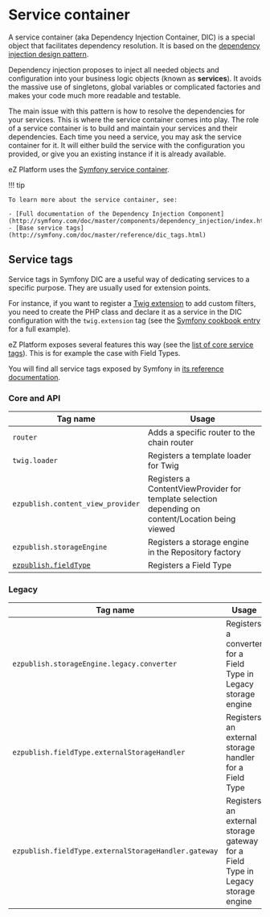 # Service container

A service container (aka Dependency Injection Container, DIC) is a special object that facilitates dependency resolution.
It is based on the [dependency injection design pattern](http://en.wikipedia.org/wiki/Dependency_injection).

Dependency injection proposes to inject all needed objects and configuration into your business logic objects (known as **services**).
It avoids the massive use of singletons, global variables or complicated factories and makes your code much more readable and testable.

The main issue with this pattern is how to resolve the dependencies for your services.
This is where the service container comes into play. The role of a service container is to build and maintain your services and their dependencies.
Each time you need a service, you may ask the service container for it.
It will either build the service with the configuration you provided, or give you an existing instance if it is already available.

eZ Platform uses the [Symfony service container](http://symfony.com/doc/master/book/service_container.html).

!!! tip

    To learn more about the service container, see:

    - [Full documentation of the Dependency Injection Component](http://symfony.com/doc/master/components/dependency_injection/index.html)
    - [Base service tags](http://symfony.com/doc/master/reference/dic_tags.html)

## Service tags

Service tags in Symfony DIC are a useful way of dedicating services to a specific purpose. They are usually used for extension points.

For instance, if you want to register a [Twig extension](http://twig.sensiolabs.org/doc/advanced.html#creating-extensions) to add custom filters,
you need to create the PHP class and declare it as a service in the DIC configuration with the `twig.extension` tag
(see the [Symfony cookbook entry](http://symfony.com/doc/master/cookbook/templating/twig_extension.html) for a full example).

eZ Platform exposes several features this way (see the [list of core service tags](#core-and-api)).
This is for example the case with Field Types.

You will find all service tags exposed by Symfony in [its reference documentation](http://symfony.com/doc/master/reference/dic_tags.html).

### Core and API

|Tag name|Usage|
|------|------|
|`router`|Adds a specific router to the chain router|
|`twig.loader`|Registers a template loader for Twig|
|`ezpublish.content_view_provider`|Registers a ContentViewProvider for template selection depending on content/Location being viewed|
|`ezpublish.storageEngine`|Registers a storage engine in the Repository factory|
|[`ezpublish.fieldType`](../api/field_type_registration.md)|Registers a Field Type|

### Legacy

|Tag name|Usage|
|------|------|
|`ezpublish.storageEngine.legacy.converter`|Registers a converter for a Field Type in Legacy storage engine|
|`ezpublish.fieldType.externalStorageHandler`|Registers an external storage handler for a Field Type|
|`ezpublish.fieldType.externalStorageHandler.gateway`|Registers an external storage gateway for a Field Type in Legacy storage engine|
